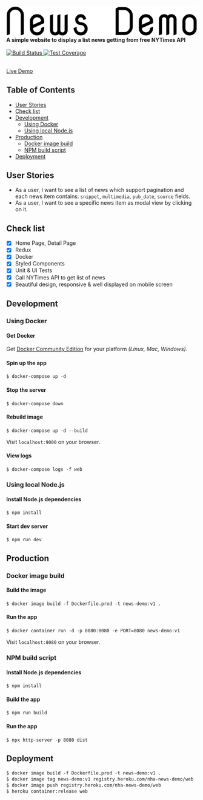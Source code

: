 <img src="./images/logo.svg" alt="Logo" />

<div><strong>A simple website to display a list news getting from free NYTimes API</strong></div>

<br />

<div align="left">
  <!-- Build Status -->
  <a href="https://travis-ci.org/hdnha11/news-demo">
    <img src="https://travis-ci.org/hdnha11/news-demo.svg" alt="Build Status" />
  </a>
  <!-- Test Coverage -->
  <a href="https://coveralls.io/r/hdnha11/news-demo">
    <img src="https://coveralls.io/repos/github/hdnha11/news-demo/badge.svg" alt="Test Coverage" />
  </a>
</div>

<br />

[Live Demo](https://nha-news-demo.herokuapp.com)

## Table of Contents

- [User Stories](#user-stories)
- [Check list](#check-list)
- [Development](#development)
    - [Using Docker](#using-docker)
    - [Using local Node.js](#using-local-nodejs)
- [Production](#production)
    - [Docker image build](#docker-image-build)
    - [NPM build script](#npm-build-script)
- [Deployment](#deployment)

## User Stories

- As a user, I want to see a list of news which support pagination and each news
item contains: `snippet`, `multimedia`, `pub_date`, `source` fields.
- As a user, I want to see a specific news item as modal view by clicking on it.

## Check list

- [x] Home Page, Detail Page
- [x] Redux
- [x] Docker
- [x] Styled Components
- [x] Unit & UI Tests
- [x] Call NYTimes API to get list of news
- [x] Beautiful design, responsive & well displayed on mobile screen

## Development

### Using Docker

#### Get Docker

Get [Docker Community Edition](https://www.docker.com/community-edition) for your platform *(Linux, Mac, Windows)*.

#### Spin up the app

```
$ docker-compose up -d
```

#### Stop the server

```
$ docker-compose down
```

#### Rebuild image

```
$ docker-compose up -d --build
```

Visit `localhost:9000` on your browser.

#### View logs

```
$ docker-compose logs -f web
```

### Using local Node.js

#### Install Node.js dependencies

```
$ npm install
```

#### Start dev server

```
$ npm run dev
```

## Production

### Docker image build

#### Build the image

```
$ docker image build -f Dockerfile.prod -t news-demo:v1 .
```

#### Run the app

```
$ docker container run -d -p 8080:8080 -e PORT=8080 news-demo:v1
```

Visit `localhost:8080` on your browser.

### NPM build script

#### Install Node.js dependencies

```
$ npm install
```

#### Build the app

```
$ npm run build
```

#### Run the app

```
$ npx http-server -p 8080 dist
```

## Deployment

```
$ docker image build -f Dockerfile.prod -t news-demo:v1 .
$ docker image tag news-demo:v1 registry.heroku.com/nha-news-demo/web
$ docker image push registry.heroku.com/nha-news-demo/web
$ heroku container:release web
```
